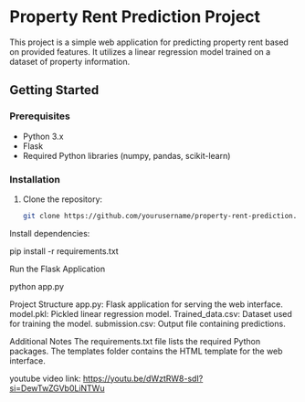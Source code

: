 # Property Rent Prediction Project

This project is a simple web application for predicting property rent based on provided features. It utilizes a linear regression model trained on a dataset of property information.

## Getting Started

### Prerequisites

- Python 3.x
- Flask
- Required Python libraries (numpy, pandas, scikit-learn)

### Installation

1. Clone the repository:

   ```bash
   git clone https://github.com/yourusername/property-rent-prediction.git


Install dependencies:

pip install -r requirements.txt

Run the Flask Application

python app.py


Project Structure
app.py: Flask application for serving the web interface.
model.pkl: Pickled linear regression model.
Trained_data.csv: Dataset used for training the model.
submission.csv: Output file containing predictions.

Additional Notes
The requirements.txt file lists the required Python packages.
The templates folder contains the HTML template for the web interface.

youtube video link:
https://youtu.be/dWztRW8-sdI?si=DewTwZGVb0LiNTWu
